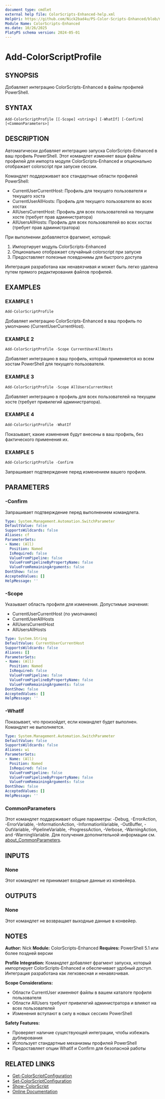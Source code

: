 ```yaml
---
document type: cmdlet
external help file: ColorScripts-Enhanced-help.xml
HelpUri: https://github.com/Nick2bad4u/PS-Color-Scripts-Enhanced/blob/main/ColorScripts-Enhanced/ru/Add-ColorScriptProfile.md
Module Name: ColorScripts-Enhanced
ms.date: 10/26/2025
PlatyPS schema version: 2024-05-01
---
```


# Add-ColorScriptProfile

## SYNOPSIS

Добавляет интеграцию ColorScripts-Enhanced в файлы профилей PowerShell.

## SYNTAX

```
Add-ColorScriptProfile [[-Scope] <string>] [-WhatIf] [-Confirm] [<CommonParameters>]
```

## DESCRIPTION

Автоматически добавляет интеграцию запуска ColorScripts-Enhanced в ваш профиль PowerShell. Этот командлет изменяет ваши файлы профилей для импорта модуля ColorScripts-Enhanced и опционально отображает colorscript при запуске сессии.

Командлет поддерживает все стандартные области профилей PowerShell:
- CurrentUserCurrentHost: Профиль для текущего пользователя и текущего хоста
- CurrentUserAllHosts: Профиль для текущего пользователя во всех хостах
- AllUsersCurrentHost: Профиль для всех пользователей на текущем хосте (требует прав администратора)
- AllUsersAllHosts: Профиль для всех пользователей во всех хостах (требует прав администратора)

При выполнении добавляется фрагмент, который:
1. Импортирует модуль ColorScripts-Enhanced
2. Опционально отображает случайный colorscript при запуске
3. Предоставляет полезные псевдонимы для быстрого доступа

Интеграция разработана как ненавязчивая и может быть легко удалена путем прямого редактирования файлов профилей.

## EXAMPLES

### EXAMPLE 1

```powershell
Add-ColorScriptProfile
```

Добавляет интеграцию ColorScripts-Enhanced в ваш профиль по умолчанию (CurrentUserCurrentHost).

### EXAMPLE 2

```powershell
Add-ColorScriptProfile -Scope CurrentUserAllHosts
```

Добавляет интеграцию в ваш профиль, который применяется ко всем хостам PowerShell для текущего пользователя.

### EXAMPLE 3

```powershell
Add-ColorScriptProfile -Scope AllUsersCurrentHost
```

Добавляет интеграцию в профиль для всех пользователей на текущем хосте (требует привилегий администратора).

### EXAMPLE 4

```powershell
Add-ColorScriptProfile -WhatIf
```

Показывает, какие изменения будут внесены в ваш профиль, без фактического применения их.

### EXAMPLE 5

```powershell
Add-ColorScriptProfile -Confirm
```

Запрашивает подтверждение перед изменением вашего профиля.

## PARAMETERS

### -Confirm

Запрашивает подтверждение перед выполнением командлета.

```yaml
Type: System.Management.Automation.SwitchParameter
DefaultValue: false
SupportsWildcards: false
Aliases: cf
ParameterSets:
- Name: (All)
  Position: Named
  IsRequired: false
  ValueFromPipeline: false
  ValueFromPipelineByPropertyName: false
  ValueFromRemainingArguments: false
DontShow: false
AcceptedValues: []
HelpMessage: ''
```

### -Scope

Указывает область профиля для изменения. Допустимые значения:
- CurrentUserCurrentHost (по умолчанию)
- CurrentUserAllHosts
- AllUsersCurrentHost
- AllUsersAllHosts

```yaml
Type: System.String
DefaultValue: CurrentUserCurrentHost
SupportsWildcards: false
Aliases: []
ParameterSets:
- Name: (All)
  Position: Named
  IsRequired: false
  ValueFromPipeline: false
  ValueFromPipelineByPropertyName: false
  ValueFromRemainingArguments: false
DontShow: false
AcceptedValues: []
HelpMessage: ''
```

### -WhatIf

Показывает, что произойдет, если командлет будет выполнен. Командлет не выполняется.

```yaml
Type: System.Management.Automation.SwitchParameter
DefaultValue: false
SupportsWildcards: false
Aliases: wi
ParameterSets:
- Name: (All)
  Position: Named
  IsRequired: false
  ValueFromPipeline: false
  ValueFromPipelineByPropertyName: false
  ValueFromRemainingArguments: false
DontShow: false
AcceptedValues: []
HelpMessage: ''
```

### CommonParameters

Этот командлет поддерживает общие параметры: -Debug, -ErrorAction, -ErrorVariable,
-InformationAction, -InformationVariable, -OutBuffer, -OutVariable, -PipelineVariable,
-ProgressAction, -Verbose, -WarningAction, and -WarningVariable. Для получения дополнительной информации см.
[about_CommonParameters](https://go.microsoft.com/fwlink/?LinkID=113216).

## INPUTS

### None

Этот командлет не принимает входные данные из конвейера.

## OUTPUTS

### None

Этот командлет не возвращает выходные данные в конвейер.

## NOTES

**Author:** Nick
**Module:** ColorScripts-Enhanced
**Requires:** PowerShell 5.1 или более поздней версии

**Profile Integration:**
Командлет добавляет фрагмент запуска, который импортирует ColorScripts-Enhanced и обеспечивает удобный доступ. Интеграция разработана как легковесная и ненавязчивая.

**Scope Considerations:**
- Области CurrentUser изменяют файлы в вашем каталоге профиля пользователя
- Области AllUsers требуют привилегий администратора и влияют на всех пользователей
- Изменения вступают в силу в новых сессиях PowerShell

**Safety Features:**
- Проверяет наличие существующей интеграции, чтобы избежать дублирования
- Использует стандартные механизмы профилей PowerShell
- Предоставляет опции WhatIf и Confirm для безопасной работы

## RELATED LINKS

- [Get-ColorScriptConfiguration](Get-ColorScriptConfiguration.md)
- [Set-ColorScriptConfiguration](Set-ColorScriptConfiguration.md)
- [Show-ColorScript](Show-ColorScript.md)
- [Online Documentation](https://github.com/Nick2bad4u/ps-color-scripts-enhanced)
